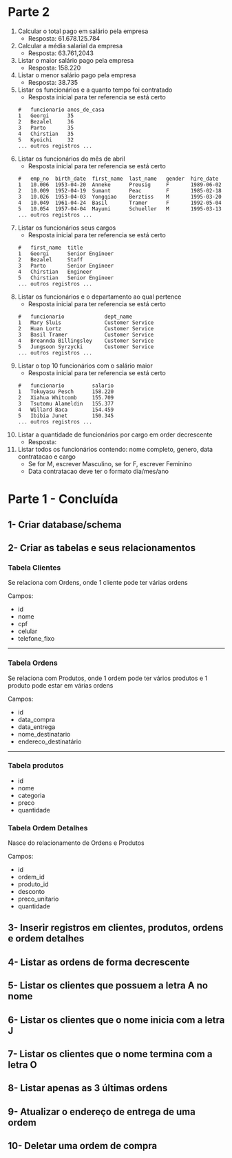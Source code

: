 # Parte 2
1. Calcular o total pago em salário pela empresa
    - Resposta: 61.678.125.784
2. Calcular a média salarial da empresa
    - Resposta: 63.761,2043
3. Listar o maior salário pago pela empresa
    - Resposta: 158.220
4. Listar o menor salário pago pela empresa
    - Resposta: 38.735
5. Listar os funcionários e a quanto tempo foi contratado
    - Resposta inicial para ter referencia se está certo
    ```
    #	funcionario	anos_de_casa
    1	Georgi	    35
    2	Bezalel	    36
    3	Parto	    35
    4	Chirstian	35
    5	Kyoichi	    32
    ... outros registros ...
    ```
6. Listar os funcionários do mês de abril
    - Resposta inicial para ter referencia se está certo
    ```
    #	emp_no	birth_date	first_name	last_name	gender	hire_date
    1	10.006	1953-04-20	Anneke	    Preusig	    F	    1989-06-02
    2	10.009	1952-04-19	Sumant	    Peac	    F	    1985-02-18
    3	10.026	1953-04-03	Yongqiao	Berztiss	M	    1995-03-20
    4	10.049	1961-04-24	Basil	    Tramer	    F	    1992-05-04
    5	10.054	1957-04-04	Mayumi	    Schueller	M	    1995-03-13
    ... outros registros ...
    ```
7. Listar os funcionários seus cargos
    - Resposta inicial para ter referencia se está certo
    ```
    #	first_name	title
    1	Georgi	    Senior Engineer
    2	Bezalel	    Staff
    3	Parto	    Senior Engineer
    4	Chirstian	Engineer
    5	Chirstian	Senior Engineer
    ... outros registros ...
    ```
8. Listar os funcionários e o departamento ao qual pertence
    - Resposta inicial para ter referencia se está certo
    ```
    #	funcionario	            dept_name
    1	Mary Sluis	            Customer Service
    2	Huan Lortz	            Customer Service
    3	Basil Tramer	        Customer Service
    4	Breannda Billingsley	Customer Service
    5	Jungsoon Syrzycki	    Customer Service
    ... outros registros ...
    ```
9. Listar o top 10 funcionários com o salário maior
    - Resposta inicial para ter referencia se está certo
    ```
    #	funcionario	        salario
    1	Tokuyasu Pesch	    158.220
    2	Xiahua Whitcomb	    155.709
    3	Tsutomu Alameldin	155.377
    4	Willard Baca	    154.459
    5	Ibibia Junet	    150.345
    ... outros registros ...
    ```
10. Listar a quantidade de funcionários por cargo em order decrescente
    - Resposta: 
11. Listar todos os funcionários contendo: nome completo, genero, data contratacao e cargo
    - Se for M, escrever Masculino, se for F, escrever Feminino
    - Data contratacao deve ter o formato dia/mes/ano

# Parte 1 - Concluída
## 1- Criar database/schema

## 2- Criar as tabelas e seus relacionamentos

### Tabela Clientes  
Se relaciona com Ordens, onde 1 cliente pode ter várias ordens  

Campos:
- id
- nome
- cpf
- celular
- telefone_fixo

___

### Tabela Ordens  
Se relaciona com Produtos, onde 1 ordem pode ter vários produtos e 1 produto pode estar em várias ordens  

Campos:
- id
- data_compra
- data_entrega
- nome_destinatario
- endereco_destinatário

___

### Tabela produtos
- id
- nome
- categoria
- preco
- quantidade

### Tabela Ordem Detalhes
Nasce do relacionamento de Ordens e Produtos

Campos:
- id
- ordem_id
- produto_id
- desconto
- preco_unitario
- quantidade

## 3- Inserir registros em clientes, produtos, ordens e ordem detalhes

## 4- Listar as ordens de forma decrescente

## 5- Listar os clientes que possuem a letra A no nome

## 6- Listar os clientes que o nome inicia com a letra J

## 7- Listar os clientes que o nome termina com a letra O

## 8- Listar apenas as 3 últimas ordens

## 9- Atualizar o endereço de entrega de uma ordem

## 10- Deletar uma ordem de compra